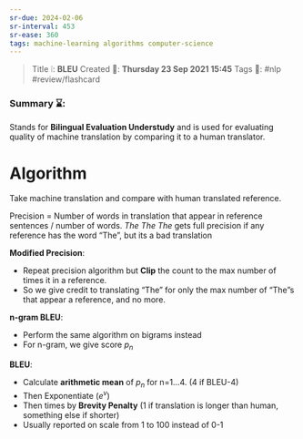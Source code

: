 ```yaml
---
sr-due: 2024-02-06
sr-interval: 453
sr-ease: 360
tags: machine-learning algorithms computer-science
---
```


> Title ❕: **BLEU**
> Created 📅: **Thursday 23 Sep 2021 15:45**
  Tags 📎: #nlp #review/flashcard 

### Summary ⌛:
Stands for **Bilingual Evaluation Understudy** and is used for evaluating quality of machine translation by comparing it to a human translator.

# Algorithm
Take machine translation and compare with human translated reference.

Precision = Number of words in translation that appear in reference sentences / number of words. *The The The* gets full precision if any reference has the word “The”, but its a bad translation

**Modified Precision**:
- Repeat precision algorithm but **Clip** the count to the max number of times it in a reference. 
- So we give credit to translating “The” for only the max number of “The”s that appear a reference, and no more.

**n-gram BLEU**:
- Perform the same algorithm on bigrams instead
- For n-gram, we give score $p_n$

**BLEU**:
- Calculate **arithmetic mean** of $p_n$ for n=1…4. (4 if BLEU-4)
- Then Exponentiate ($e^v$)
- Then times by **Brevity Penalty** (1 if translation is longer than human, something else if shorter)
- Usually reported on scale from 1 to 100 instead of 0-1